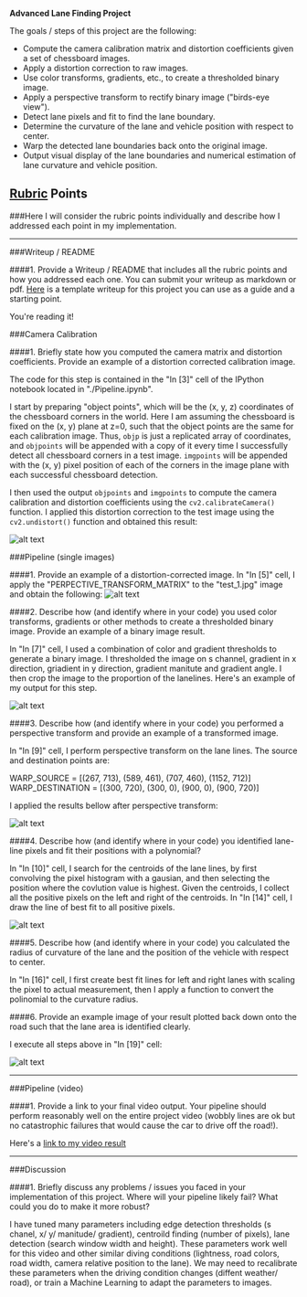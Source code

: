 
**Advanced Lane Finding Project**

The goals / steps of this project are the following:

* Compute the camera calibration matrix and distortion coefficients given a set of chessboard images.
* Apply a distortion correction to raw images.
* Use color transforms, gradients, etc., to create a thresholded binary image.
* Apply a perspective transform to rectify binary image ("birds-eye view").
* Detect lane pixels and fit to find the lane boundary.
* Determine the curvature of the lane and vehicle position with respect to center.
* Warp the detected lane boundaries back onto the original image.
* Output visual display of the lane boundaries and numerical estimation of lane curvature and vehicle position.

[//]: # (Image References)

[image1]: ./examples/undistorted_output.png "Undistorted"
[image2]: ./examples/undistorted_test1.png "Road Transformed"
[image3]: ./examples/lanelines.png "Lane Lines"
[image4]: ./examples/warped_lanelines.png "Warped Lane Lines"
[image5]: ./examples/fit_lines.png "Fit lines"
[image6]: ./examples/final_output.png "Final Output"
[video1]: ./project_video_output.mp4 "Video"

## [Rubric](https://review.udacity.com/#!/rubrics/571/view) Points
###Here I will consider the rubric points individually and describe how I addressed each point in my implementation.  

---
###Writeup / README

####1. Provide a Writeup / README that includes all the rubric points and how you addressed each one.  You can submit your writeup as markdown or pdf.  [Here](https://github.com/udacity/CarND-Advanced-Lane-Lines/blob/master/writeup_template.md) is a template writeup for this project you can use as a guide and a starting point.  

You're reading it!

###Camera Calibration

####1. Briefly state how you computed the camera matrix and distortion coefficients. Provide an example of a distortion corrected calibration image.

The code for this step is contained in the "In [3]" cell of the IPython notebook located in "./Pipeline.ipynb".  

I start by preparing "object points", which will be the (x, y, z) coordinates of the chessboard corners in the world. Here I am assuming the chessboard is fixed on the (x, y) plane at z=0, such that the object points are the same for each calibration image.  Thus, `objp` is just a replicated array of coordinates, and `objpoints` will be appended with a copy of it every time I successfully detect all chessboard corners in a test image.  `imgpoints` will be appended with the (x, y) pixel position of each of the corners in the image plane with each successful chessboard detection.  

I then used the output `objpoints` and `imgpoints` to compute the camera calibration and distortion coefficients using the `cv2.calibrateCamera()` function.  I applied this distortion correction to the test image using the `cv2.undistort()` function and obtained this result: 

![alt text][image1]

###Pipeline (single images)

####1. Provide an example of a distortion-corrected image.
In "In [5]" cell, I apply the "PERPECTIVE_TRANSFORM_MATRIX" to the "test_1.jpg" image and obtain the following:
![alt text][image2]

####2. Describe how (and identify where in your code) you used color transforms, gradients or other methods to create a thresholded binary image.  Provide an example of a binary image result.

In "In [7]" cell, I used a combination of color and gradient thresholds to generate a binary image. I thresholded the image on s channel, gradient in x direction, griadient in y direction, gradient manitute and gradient angle.  I then crop the image to the proportion of the lanelines. Here's an example of my output for this step.

![alt text][image3]

####3. Describe how (and identify where in your code) you performed a perspective transform and provide an example of a transformed image.

In "In [9]" cell, I perform perspective transform on the lane lines.
The source and destination points are:

WARP_SOURCE =      [(267, 713), (589, 461), (707, 460), (1152, 712)]
WARP_DESTINATION = [(300, 720), (300, 0),   (900, 0),   (900, 720)]

I applied the results bellow after perspective transform:

![alt text][image4]

####4. Describe how (and identify where in your code) you identified lane-line pixels and fit their positions with a polynomial?

In "In [10]" cell, I search for the centroids of the lane lines, by first convolving the pixel histogram with a gausian, and then selecting the position where the covlution value is highest.
Given the centroids, I collect all the positive pixels on the left and right of the centroids.
In "In [14]" cell, I draw the line of best fit to all positive pixels.

![alt text][image5]

####5. Describe how (and identify where in your code) you calculated the radius of curvature of the lane and the position of the vehicle with respect to center.

In "In [16]" cell, I first create best fit lines for left and right lanes with scaling the pixel to actual measurement, then I apply a function to convert the polinomial to the curvature radius.

####6. Provide an example image of your result plotted back down onto the road such that the lane area is identified clearly.

I execute all steps above in "In [19]" cell:

![alt text][image6]

---

###Pipeline (video)

####1. Provide a link to your final video output.  Your pipeline should perform reasonably well on the entire project video (wobbly lines are ok but no catastrophic failures that would cause the car to drive off the road!).

Here's a [link to my video result](./project_video_output.mp4)

---

###Discussion

####1. Briefly discuss any problems / issues you faced in your implementation of this project.  Where will your pipeline likely fail?  What could you do to make it more robust?

I have tuned many parameters including edge detection thresholds (s chanel, x/ y/ manitude/ gradient), centroild finding (number of pixels), lane detection (search window width and height). These parameters work well for this video and other similar diving conditions (lightness, road colors, road width, camera relative position to the lane). We may need to recalibrate these parameters when the driving condition changes (diffent weather/ road), or train a Machine Learning to adapt the parameters to images.

